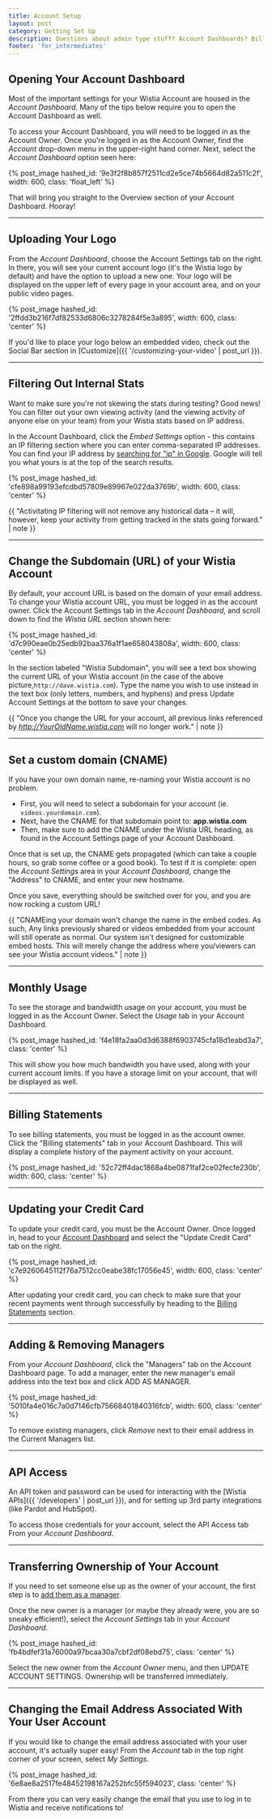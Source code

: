 ```yaml
---
title: Account Setup
layout: post
category: Getting Set Up
description: Questions about admin type stuff? Account Dashboards? Billing statements? Don't worry, we've got it all covered right here.
footer: 'for_intermediates'
---
```

## Opening Your Account Dashboard

Most of the important settings for your Wistia Account are housed in the
*Account Dashboard*. Many of the tips below require you to open the Account
Dashboard as well.

To access your Account Dashboard, you will need to be logged in as the Account Owner. Once you're logged in as the Account Owner, find the *Account* drop-down menu in the upper-right hand corner. Next, select the
*Account Dashboard* option seen here:

{% post_image hashed_id: '9e3f2f8b857f2511cd2e5ce74b5664d82a511c2f', width: 600, class: 'float_left' %}

That will bring you straight to the Overview section of your Account Dashboard. Hooray!

---

## Uploading Your Logo
From the *Account Dashboard*, choose the Account Settings tab on the right. In there, you will see your current account logo (it's the Wistia logo by default) and have the option to upload a new one.  Your logo will be displayed on the upper left of every page in your account area, and on your public video pages. 

{% post_image hashed_id: '2ffdd3b216f7df82533d6806c3278284f5e3a895', width: 600, class: 'center' %}

If you'd like to place your logo below an embedded video, check out the Social Bar section in [Customize]({{ '/customizing-your-video' | post_url }}).

---

## Filtering Out Internal Stats

Want to make sure you're not skewing the stats during testing? Good news! You can filter out your own viewing activity (and the viewing activity of anyone else on your team) from your Wistia stats based on IP address. 

In the Account Dashboard, click the *Embed Settings* option - this contains an IP filtering section where you can enter comma-separated IP addresses. You can find your IP address by <a href="https://www.google.com/search?q=ip">searching for "ip" in Google</a>. Google will tell you what yours is at the top of the search results.

{% post_image hashed_id: 'cfe898a99193efcdbd57809e89967e022da3769b', width: 600, class: 'center' %}

{{ "Activitating IP filtering will not remove any historical data – it will, however, keep your activity from getting tracked in the stats going forward." | note }}


---

## Change the Subdomain (URL) of your Wistia Account

By default, your account URL is based on the domain of your email address. To change your Wistia account URL, you must be logged in as the account owner. Click the Account Settings tab in the *Account Dashboard*, and scroll down to find the *Wistia URL* section shown here:

{% post_image hashed_id: 'd7c990eae0b25edb92baa376a1f1ae658043808a', width: 600, class: 'center' %}

In the section labeled "Wistia Subdomain", you will see a text box showing the current URL of your Wistia account (in the case of the above picture,`http://dave.wistia.com`).  Type the name you wish to use instead in the text box (only letters, numbers, and hyphens) and press <span class="faux_button">Update Account Settings</span> at the bottom to save your changes.

{{ "Once you change the URL for your account, all previous links referenced by <em>http://YourOldName.wistia.com</em> will no longer work." | note }}

---

## Set a custom domain (CNAME)
If you have your own domain name, re-naming your Wistia account is no problem.

* First, you will need to select a subdomain for your account
  (ie. `videos.yourdomain.com`).
* Next, have the CNAME for that subdomain point to: **app.wistia.com**
* Then, make sure to add the CNAME under the Wistia URL heading, as found in the Account Settings page of your Account Dashboard.

Once that is set up, the CNAME gets propagated (which can take a couple hours,
so grab some coffee or a good book). To test if it is complete: open the
*Account Settings* area in your *Account Dashboard*, change the "Address" to CNAME,
and enter your new hostname.

Once you save, everything should be switched over for you, and you are now
rocking a custom URL!

{{ "CNAMEing your domain won't change the name in the embed codes. As such, Any links previously shared or videos embedded from your account will still operate as normal. Our system isn't designed for customizable embed hosts.  This will merely change the address where you/viewers can see your Wistia account videos." | note }}

---

## Monthly Usage

To see the storage and bandwidth usage on your account, you must be logged in as the Account Owner. Select the *Usage* tab in your Account Dashboard.

{% post_image hashed_id: 'f4e18fa2aa0d3d6388f6903745cfa18d1eabd3a7', class: 'center' %}

This will show you how much bandwidth you have used, along with your current account limits. If you have a storage limit on your account, that will be displayed as well.



---

## Billing Statements

To see billing statements, you must be logged in as the account owner.
Click the  "Billing statements" tab in your Account Dashboard.  This will display a complete history of the payment activity on your account.

{% post_image hashed_id: '52c72ff4dac1868a4be0871faf2ce02fecfe230b', width: 600, class: 'center' %}


---

## Updating your Credit Card

To update your credit card, you must be the Account Owner. Once logged in, head to your [Account Dashboard](#opening_your_account_dashboard) and select the "Update Credit Card" tab on the right. 

{% post_image hashed_id: 'c7e9260645112f76a7512cc0eabe38fc17056e45', width: 600, class: 'center' %}

After updating your credit card, you can check to make sure that your recent payments went through successfully by heading to the [Billing Statements](#billing_statements) section.

---

## Adding & Removing Managers

From your *Account Dashboard*, click the "Managers" tab on the Account Dashboard page. To add a manager, enter the new manager's
email address into the text box and click <span class="faux_button">ADD AS MANAGER</span>.

{% post_image hashed_id: '5010fa4e016c7a0d7146cfb75668401840316fcb', width: 600, class: 'center' %}

To remove existing managers, click *Remove* next to their email address in the Current Managers list.

---

## API Access

An API token and password can be used for interacting with the [Wistia APIs]({{ '/developers' | post_url }}), and for setting up 3rd party integrations (like Pardot and HubSpot).

To access those credentials for your account, select the API Access tab From your *Account Dashboard*. 



---

## Transferring Ownership of Your Account

If you need to set someone else up as the owner of your account, the first step
is to [add them as a manager](#adding__removing_managers).

Once the new owner is a manager (or maybe they already were, you are so sneaky
efficient!), select the *Account Settings* tab in your *Account Dashboard*.

{% post_image hashed_id: 'fb4bdfef31a76000a97bcaa30a7cbf2df08ebd75', class: 'center' %}

Select the new owner from the *Account Owner* menu, and then <span
class='faux_button'>UPDATE ACCOUNT SETTINGS</span>. Ownership will be transferred
immediately.

---

## Changing the Email Address Associated With Your User Account

If you would like to change the email address associated with your user account, it's actually super easy! From the *Account* tab in the top right corner of your screen, select *My Settings*.

{% post_image hashed_id: '6e8ae8a2517fe48452198167a252bfc55f594023', class: 'center' %}

From there you can very easily change the email that you use to log in to Wistia and receive notifications to!
